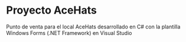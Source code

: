 # Proyecto AceHats

Punto de venta para el local AceHats desarrollado en C# con la plantilla Windows Forms (.NET Framework) en Visual Studio
